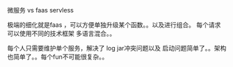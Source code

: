 微服务 vs faas servless

极端的细化就是faas ，可以方便单独升级某个函数。。以及进行组合。
每个请求可以使用不同的技术框架  多语言混合。。

每个人只需要维护单个服务，解决了 log jar冲突问题以及 启动问题简单了。。架构也简单了。。每个fun不可能很复杂。。

